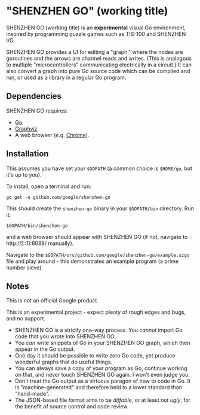 # "SHENZHEN GO" (working title)

SHENZHEN GO (working title) is an **experimental** visual Go environment, 
inspired by programming puzzle games such as TIS-100 and SHENZHEN I/O.

SHENZHEN GO provides a UI for editing a "graph," where the nodes are 
goroutines and the arrows are channel reads and writes. (This is analogous
to multiple "microcontrollers" communicating electrically in a circuit.)
It can also convert a graph into pure Go source code which can be compiled 
and run, or used as a library in a regular Go program.

## Dependencies

SHENZHEN GO requires:

*   [Go](https://golang.org/)
*   [Graphviz](http://graphviz.org/)
*   A web browser (e.g. [Chrome](https://www.google.com/chrome)).

## Installation

This assumes you have set your `$GOPATH` (a common choice is `$HOME/go`, but it's up to you).

To install, open a terminal and run:

    go get -u github.com/google/shenzhen-go

This should create the `shenzhen-go` binary in your `$GOPATH/bin` directory.
Run it:

    $GOPATH/bin/shenzhen-go

and a web browser should appear with SHENZHEN GO (if not, navigate to 
http://[::1]:8088/ manually).

Navigate to the `$GOPATH/src/github.com/google/shenzhen-go/example.szgo` 
file and play around - this demonstrates an example program (a prime number sieve).

## Notes

This is not an official Google product.

This is an experimental project - expect plenty of rough edges and bugs, and no support.

*   SHENZHEN GO is a strictly one-way process. You *cannot* import Go code that you 
    wrote into SHENZHEN GO. 
*   You *can* write snippets of Go in your SHENZHEN GO graph, which then appear in the 
    Go output.
*   One day it should be possible to write zero Go code, yet produce wonderful graphs
    that do useful things.
*   You can always save a copy of your program as Go, continue working on that, and 
    never touch SHENZHEN GO again. I won't even judge you.
*   Don't treat the Go output as a virtuous paragon of how to code in Go. It is
    "machine-generated" and therefore held to a lower standard than "hand-made".
*   The JSON-based file format aims to be *diffable*, or at least *not ugly*, for the 
    benefit of source control and code review.

